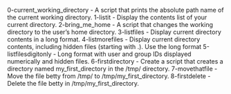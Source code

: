 0-current_working_directory - A script that prints the absolute path name of the current working directory.
1-listit - Display the contents list of your current directory.
2-bring_me_home - A script that changes the working directory to the user’s home directory.
3-listfiles - Display current directory contents in a long format.
4-listmorefiles - Display current directory contents, including hidden files (starting with .). Use the long format
5-listfilesdigitonly - Long format with user and group IDs displayed numerically and hidden files.
6-firstdirectory - Create a script that creates a directory named my_first_directory in the /tmp/ directory.
7-movethatfile - Move the file betty from /tmp/ to /tmp/my_first_directory.
8-firstdelete - Delete the file betty in /tmp/my_first_directory.
